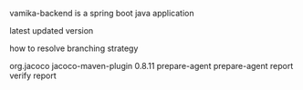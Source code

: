 vamika-backend is a spring boot java application

latest updated version


how to resolve branching strategy


<plugin>
            <groupId>org.jacoco</groupId>
            <artifactId>jacoco-maven-plugin</artifactId>
            <version>0.8.11</version>  <!-- Use the latest version -->
            <executions>
                <execution>
                    <id>prepare-agent</id>
                    <goals>
                        <goal>prepare-agent</goal>
                    </goals>
                </execution>
                <execution>
                    <id>report</id>
                    <phase>verify</phase>
                    <goals>
                        <goal>report</goal>
                    </goals>
                </execution>
            </executions>
        </plugin>